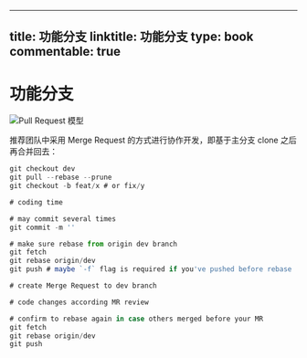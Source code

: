 
---
title: 功能分支
linktitle: 功能分支
type: book
commentable: true
---

# 功能分支

![Pull Request 模型](https://s2.ax1x.com/2019/10/08/ufO1kq.png)

推荐团队中采用 Merge Request 的方式进行协作开发，即基于主分支 clone 之后再合并回去：

```js
git checkout dev
git pull --rebase --prune
git checkout -b feat/x # or fix/y

# coding time

# may commit several times
git commit -m ''

# make sure rebase from origin dev branch
git fetch
git rebase origin/dev
git push # maybe `-f` flag is required if you've pushed before rebase

# create Merge Request to dev branch

# code changes according MR review

# confirm to rebase again in case others merged before your MR
git fetch
git rebase origin/dev
git push
```

    